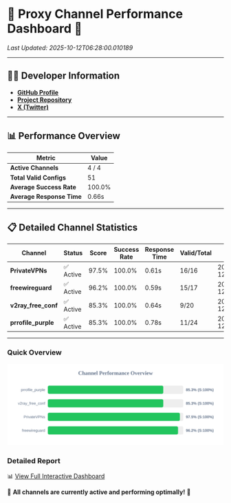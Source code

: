 # 🌟 Proxy Channel Performance Dashboard 🌟

_Last Updated: 2025-10-12T06:28:00.010189_

---

## 👩‍💻 Developer Information

- **[GitHub Profile](https://github.com/4n0nymou3)**  
- **[Project Repository](https://github.com/4n0nymou3/multi-proxy-config-fetcher)**  
- **[X (Twitter)](https://x.com/4n0nymou3)**  

---

## 📊 Performance Overview

| Metric                | Value       |
|-----------------------|-------------|
| **Active Channels**   | 4 / 4       |
| **Total Valid Configs** | 51          |
| **Average Success Rate** | 100.0%      |
| **Average Response Time** | 0.66s       |

---

## 📋 Detailed Channel Statistics

| Channel          | Status     | Score  | Success Rate | Response Time | Valid/Total | Last Success               |
|------------------|------------|--------|--------------|---------------|-------------|----------------------------|
| **PrivateVPNs**  | ✅ Active  | 97.5%  | 100.0% | 0.61s         | 16/16       | 2025-10-12T06:27:59.389162 |
| **freewireguard**  | ✅ Active  | 96.2%  | 100.0% | 0.59s         | 15/17       | 2025-10-12T06:28:00.008354 |
| **v2ray_free_conf**  | ✅ Active  | 85.3%  | 100.0% | 0.64s         | 9/20       | 2025-10-12T06:27:58.740615 |
| **prrofile_purple**  | ✅ Active  | 85.3%  | 100.0% | 0.78s         | 11/24       | 2025-10-12T06:27:58.058692 |

---

### Quick Overview
<div align="center">
  <a href="https://raw.githubusercontent.com/nullluser/NullRepo/refs/heads/main/assets/channel_stats_chart.svg">
    <img src="https://raw.githubusercontent.com/nullluser/NullRepo/refs/heads/main/assets/channel_stats_chart.svg" alt="Source Performance Statistics" width="800">
  </a>
</div>

### Detailed Report
📊 [View Full Interactive Dashboard](https://htmlpreview.github.io/?https://github.com/nullluser/NullRepo/blob/main/assets/performance_report.html)

🎉 **All channels are currently active and performing optimally!** 🎉

